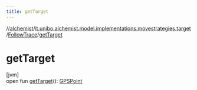 ```yaml
---
title: getTarget
---
```

//[alchemist](../../../index.html)/[it.unibo.alchemist.model.implementations.movestrategies.target](../index.html)/[FollowTrace](index.html)/[getTarget](get-target.html)



# getTarget



[jvm]\
open fun [getTarget](get-target.html)(): [GPSPoint](../../it.unibo.alchemist.model.interfaces/-g-p-s-point/index.html)





